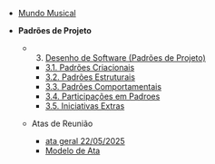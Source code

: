 - [Mundo Musical](/)

- **Padrões de Projeto**
  - 3. [Desenho de Software (Padrões de Projeto)](/PadroesDeProjeto/3.PadreosDeProjeto.md)
    - [3.1. Padrões Criacionais](/PadroesDeProjeto/3.1.GoFsCriacionais.md)
    - [3.2. Padrões Estruturais](/PadroesDeProjeto/3.2.GoFsEstruturais.md)
    - [3.3. Padrões Comportamentais](/PadroesDeProjeto/3.3.GoFsComportamentais.md)
    - [3.4. Participações em Padroes](/PadroesDeProjeto/3.4.ParticipacoesPadroes.md)
    - [3.5. Iniciativas Extras](/PadroesDeProjeto/3.5.IniciativasExtras/3.5.IniciativasExtras.md)

  - Atas de Reunião
    - [ata geral 22/05/2025](/PadroesDeProjeto/Reunioes/ata01.md)
    - [Modelo de Ata](/PadroesDeProjeto/Reunioes/ataExemplo.md)

